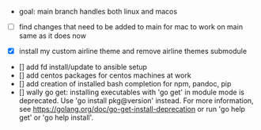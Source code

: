 - goal: main branch handles both linux and macos
- [ ] find changes that need to be added to main for mac to work on main same as it does now



* [x] install my custom airline theme and remove airline themes submodule
- [] add fd install/update to ansible setup
- [] add centos packages for centos machines at work
- [] add creation of installed bash completion for npm, pandoc, pip
- [] wally go get: installing executables with 'go get' in module mode is deprecated.
	Use 'go install pkg@version' instead.
	For more information, see https://golang.org/doc/go-get-install-deprecation
	or run 'go help get' or 'go help install'.
